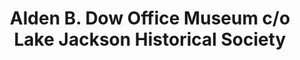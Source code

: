 ---
layout: repo
title: "Alden B. Dow Office Museum c/o Lake Jackson Historical Society"
id: 17031
permalink: repos/17031/
---